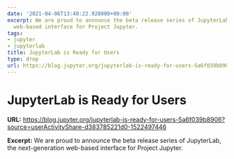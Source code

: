 ```yaml
---
date: '2021-04-06T13:40:22.928000+00:00'
excerpt: We are proud to announce the beta release series of JupyterLab, the next-generation
  web-based interface for Project Jupyter.
tags:
- jupyter
- jupyterlab
title: JupyterLab is Ready for Users
type: drop
url: https://blog.jupyter.org/jupyterlab-is-ready-for-users-5a6f039b8906?source=userActivityShare-d383785221d0-1522497446
---
```


# JupyterLab is Ready for Users

**URL:** https://blog.jupyter.org/jupyterlab-is-ready-for-users-5a6f039b8906?source=userActivityShare-d383785221d0-1522497446

**Excerpt:** We are proud to announce the beta release series of JupyterLab, the next-generation web-based interface for Project Jupyter.
